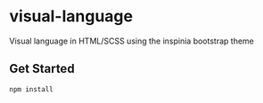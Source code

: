 # visual-language
Visual language in HTML/SCSS using the inspinia bootstrap theme

## Get Started
`npm install`
